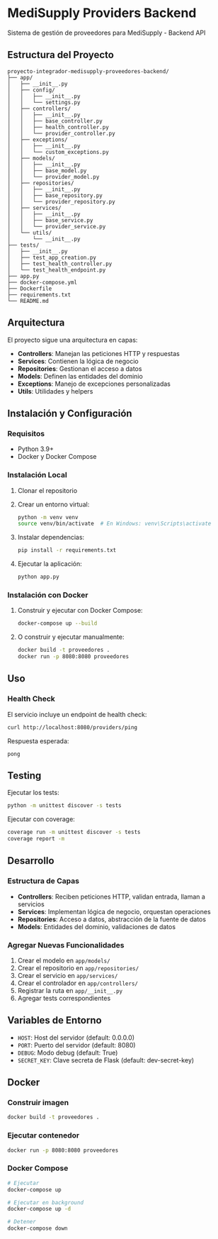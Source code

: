 # MediSupply Providers Backend

Sistema de gestión de proveedores para MediSupply - Backend API

## Estructura del Proyecto

```
proyecto-integrador-medisupply-proveedores-backend/
├── app/
│   ├── __init__.py
│   ├── config/
│   │   ├── __init__.py
│   │   └── settings.py
│   ├── controllers/
│   │   ├── __init__.py
│   │   ├── base_controller.py
│   │   ├── health_controller.py
│   │   └── provider_controller.py
│   ├── exceptions/
│   │   ├── __init__.py
│   │   └── custom_exceptions.py
│   ├── models/
│   │   ├── __init__.py
│   │   ├── base_model.py
│   │   └── provider_model.py
│   ├── repositories/
│   │   ├── __init__.py
│   │   ├── base_repository.py
│   │   └── provider_repository.py
│   ├── services/
│   │   ├── __init__.py
│   │   ├── base_service.py
│   │   └── provider_service.py
│   └── utils/
│       └── __init__.py
├── tests/
│   ├── __init__.py
│   ├── test_app_creation.py
│   ├── test_health_controller.py
│   └── test_health_endpoint.py
├── app.py
├── docker-compose.yml
├── Dockerfile
├── requirements.txt
└── README.md
```

## Arquitectura

El proyecto sigue una arquitectura en capas:

- **Controllers**: Manejan las peticiones HTTP y respuestas
- **Services**: Contienen la lógica de negocio
- **Repositories**: Gestionan el acceso a datos
- **Models**: Definen las entidades del dominio
- **Exceptions**: Manejo de excepciones personalizadas
- **Utils**: Utilidades y helpers

## Instalación y Configuración

### Requisitos

- Python 3.9+
- Docker y Docker Compose

### Instalación Local

1. Clonar el repositorio
2. Crear un entorno virtual:
   ```bash
   python -m venv venv
   source venv/bin/activate  # En Windows: venv\Scripts\activate
   ```

3. Instalar dependencias:
   ```bash
   pip install -r requirements.txt
   ```

4. Ejecutar la aplicación:
   ```bash
   python app.py
   ```

### Instalación con Docker

1. Construir y ejecutar con Docker Compose:
   ```bash
   docker-compose up --build
   ```

2. O construir y ejecutar manualmente:
   ```bash
   docker build -t proveedores .
   docker run -p 8080:8080 proveedores
   ```

## Uso

### Health Check

El servicio incluye un endpoint de health check:

```bash
curl http://localhost:8080/providers/ping
```

Respuesta esperada:
```
pong
```

## Testing

Ejecutar los tests:

```bash
python -m unittest discover -s tests
```

Ejecutar con coverage:

```bash
coverage run -m unittest discover -s tests
coverage report -m
```

## Desarrollo

### Estructura de Capas

- **Controllers**: Reciben peticiones HTTP, validan entrada, llaman a servicios
- **Services**: Implementan lógica de negocio, orquestan operaciones
- **Repositories**: Acceso a datos, abstracción de la fuente de datos
- **Models**: Entidades del dominio, validaciones de datos

### Agregar Nuevas Funcionalidades

1. Crear el modelo en `app/models/`
2. Crear el repositorio en `app/repositories/`
3. Crear el servicio en `app/services/`
4. Crear el controlador en `app/controllers/`
5. Registrar la ruta en `app/__init__.py`
6. Agregar tests correspondientes

## Variables de Entorno

- `HOST`: Host del servidor (default: 0.0.0.0)
- `PORT`: Puerto del servidor (default: 8080)
- `DEBUG`: Modo debug (default: True)
- `SECRET_KEY`: Clave secreta de Flask (default: dev-secret-key)

## Docker

### Construir imagen

```bash
docker build -t proveedores .
```

### Ejecutar contenedor

```bash
docker run -p 8080:8080 proveedores
```

### Docker Compose

```bash
# Ejecutar
docker-compose up

# Ejecutar en background
docker-compose up -d

# Detener
docker-compose down
```